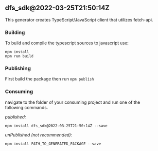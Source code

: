 ## dfs_sdk@2022-03-25T21:50:14Z

This generator creates TypeScript/JavaScript client that utilizes fetch-api.

### Building

To build and compile the typescript sources to javascript use:
```
npm install
npm run build
```

### Publishing

First build the package then run ```npm publish```

### Consuming

navigate to the folder of your consuming project and run one of the following commands.

_published:_

```
npm install dfs_sdk@2022-03-25T21:50:14Z --save
```

_unPublished (not recommended):_

```
npm install PATH_TO_GENERATED_PACKAGE --save
